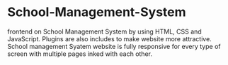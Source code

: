 # School-Management-System
frontend on School Management System by using HTML, CSS and JavaScript. Plugins are also includes to make website more attractive. School management Syatem website is fully responsive for every type of screen with multiple pages inked with each other.
